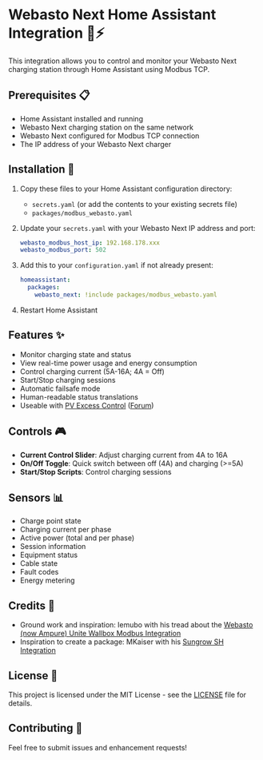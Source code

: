 # Webasto Next Home Assistant Integration 🚗⚡

This integration allows you to control and monitor your Webasto Next charging station through Home Assistant using Modbus TCP.

## Prerequisites 📋

- Home Assistant installed and running
- Webasto Next charging station on the same network
- Webasto Next configured for Modbus TCP connection
- The IP address of your Webasto Next charger

## Installation 🔧

1. Copy these files to your Home Assistant configuration directory:
   - `secrets.yaml` (or add the contents to your existing secrets file)
   - `packages/modbus_webasto.yaml`

2. Update your `secrets.yaml` with your Webasto Next IP address and port:
   ```yaml
   webasto_modbus_host_ip: 192.168.178.xxx
   webasto_modbus_port: 502
   ```

3. Add this to your `configuration.yaml` if not already present:
   ```yaml
   homeassistant:
     packages:
       webasto_next: !include packages/modbus_webasto.yaml
   ```

4. Restart Home Assistant

## Features ✨

- Monitor charging state and status
- View real-time power usage and energy consumption
- Control charging current (5A-16A; 4A = Off)
- Start/Stop charging sessions
- Automatic failsafe mode
- Human-readable status translations
- Useable with [PV Excess Control](https://github.com/InventoCasa/ha-advanced-blueprints/tree/main/PV_Excess_Control) ([Forum](https://community.home-assistant.io/t/pv-solar-excess-optimizer-auto-control-appliances-wallbox-dish-washer-heatpump-based-on-excess-solar-power/))

## Controls 🎮

- **Current Control Slider**: Adjust charging current from 4A to 16A
- **On/Off Toggle**: Quick switch between off (4A) and charging (>=5A)
- **Start/Stop Scripts**: Control charging sessions

## Sensors 📊

- Charge point state
- Charging current per phase
- Active power (total and per phase)
- Session information
- Equipment status
- Cable state
- Fault codes
- Energy metering

## Credits 🙏

- Ground work and inspiration: lemubo with his tread about the [Webasto (now Ampure) Unite Wallbox Modbus Integration](https://community.home-assistant.io/t/webasto-now-ampure-unite-wallbox-modbus-integration/720172/)
- Inspiration to create a package: MKaiser with his [Sungrow SH Integration](https://github.com/mkaiser/Sungrow-SHx-Inverter-Modbus-Home-Assistant)

## License 📄

This project is licensed under the MIT License - see the [LICENSE](LICENSE) file for details.

## Contributing 🤝

Feel free to submit issues and enhancement requests!